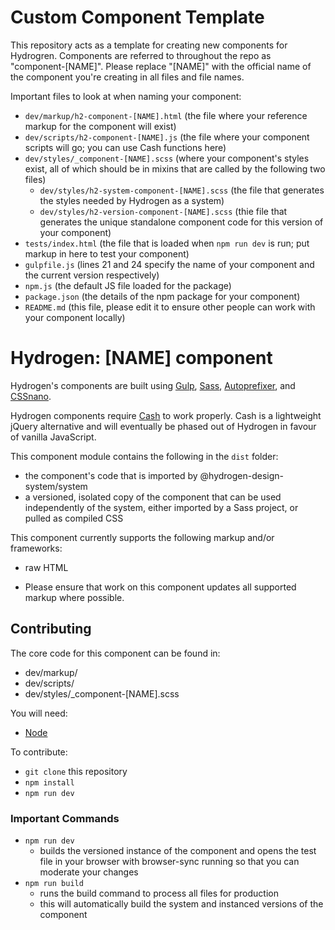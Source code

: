 # Custom Component Template

This repository acts as a template for creating new components for Hydrogren. Components are referred to throughout the repo as "component-[NAME]". Please replace "[NAME]" with the official name of the component you're creating in all files and file names.

Important files to look at when naming your component:
- `dev/markup/h2-component-[NAME].html` (the file where your reference markup for the component will exist)
- `dev/scripts/h2-component-[NAME].js` (the file where your component scripts will go; you can use Cash functions here)
- `dev/styles/_component-[NAME].scss` (where your component's styles exist, all of which should be in mixins that are called by the following two files)
  - `dev/styles/h2-system-component-[NAME].scss` (the file that generates the styles needed by Hydrogen as a system)
  - `dev/styles/h2-version-component-[NAME].scss` (thie file that generates the unique standalone component code for this version of your component)
- `tests/index.html` (the file that is loaded when `npm run dev` is run; put markup in here to test your component)
- `gulpfile.js` (lines 21 and 24 specify the name of your component and the current version respectively)
- `npm.js` (the default JS file loaded for the package)
- `package.json` (the details of the npm package for your component)
- `README.md` (this file, please edit it to ensure other people can work with your component locally)

# Hydrogen: [NAME] component

Hydrogen's components are built using [Gulp](https://gulpjs.com/), [Sass](https://sass-lang.com), [Autoprefixer](https://github.com/postcss/autoprefixer), and [CSSnano](https://cssnano.co/).

Hydrogen components require [Cash](https://kenwheeler.github.io/cash/) to work properly. Cash is a lightweight jQuery alternative and will eventually be phased out of Hydrogen in favour of vanilla JavaScript.

This component module contains the following in the `dist` folder:
- the component's code that is imported by @hydrogen-design-system/system
- a versioned, isolated copy of the component that can be used independently of the system, either imported by a Sass project, or pulled as compiled CSS

This component currently supports the following markup and/or frameworks:
- raw HTML

* Please ensure that work on this component updates all supported markup where possible.

## Contributing

The core code for this component can be found in:
- dev/markup/
- dev/scripts/
- dev/styles/_component-[NAME].scss

You will need:
- [Node](https://nodejs.org/en/)

To contribute:
- `git clone` this repository
- `npm install`
- `npm run dev`

### Important Commands
- `npm run dev`
  - builds the versioned instance of the component and opens the test file in your browser with browser-sync running so that you can moderate your changes
- `npm run build`
  - runs the build command to process all files for production
  - this will automatically build the system and instanced versions of the component